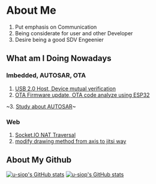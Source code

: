 # About Me
1. Put emphasis on Communication
2. Being considerate for user and other Developer
3. Desire being a good SDV Engeenier
   
## What am I Doing Nowadays
### Imbedded, AUTOSAR, OTA
1. [USB 2.0 Host, Device mutual verification](https://github.com/VaultMicro/uvperf)
2. [OTA Firmware update, OTA code analyze using ESP32](https://github.com/u-siop/ArduinoOTA)
   
~3. [Study about AUTOSAR](https://github.com/u-siop/AUTOSAR)~

### Web
1. [Socket.IO NAT Traversal](https://github.com/TeleCAUm/airview-board)
2. [modify drawing method from axis to jitsi way](https://github.com/teleCAUm/airview-board)


## About My Github
[![u-siop's GitHub stats](https://github-readme-stats.vercel.app/api/top-langs/?username=u-siop)](https://github.com/anuraghazra/github-readme-stats)
[![u-siop's GitHub stats](https://github-readme-stats.vercel.app/api?username=u-siop)](https://github.com/anuraghazra/github-readme-stats)
